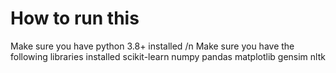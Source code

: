 # How to run this
Make sure you have python 3.8+ installed /n
Make sure you have the following libraries installed
scikit-learn
numpy
pandas
matplotlib
gensim
nltk
